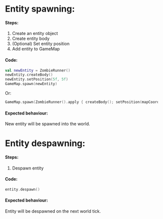 # Entity spawning:
#### Steps:
1. Create an entity object
1. Create entity body
1. (Optional) Set entity position
1. Add entity to GameMap

#### Code:
```kotlin
val newEntity = ZombieRunner()
newEntity.createBody()
newEntity.setPosition(5f, 5f)
GameMap.spawn(newEntity)
```
Or:
```kotlin
GameMap.spawn(ZombieRunner().apply { createBody(); setPosition(mapCoords) })
```

#### Expected behaviour:
New entity will be spawned into the world.

# Entity despawning:
#### Steps:
1. Despawn entity

#### Code:
```kotlin
entity.despawn()
```

#### Expected behaviour:
Entity will be despawned on the next world tick.

